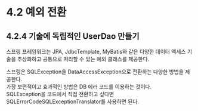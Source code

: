 # 4.2 예외 전환

## 4.2.4 기술에 독립적인 UserDao 만들기

스프링 프레임워크는 JPA, JdbcTemplate, MyBatis와 같은 다양한 데이터 액세스 기술을 추상화하고 공통으로 처리할 수 있는 예외 클래스를 제공한다.

스프링은 SQLException을 DataAccessException으로 전환하는 다양한 방법을 제공한다.  
가장 보편적이고 효과적인 방법은 DB 에러 코드를 이용하는 것이다.  
SQLException을 코드에서 직접 전환하고 싶다면 SQLErrorCodeSQLExceptionTranslator를 사용하면 된다.
